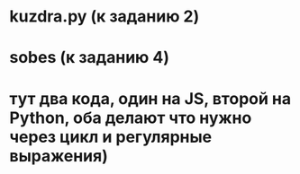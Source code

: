 # kuzdra.py (к заданию 2)
# sobes (к заданию 4)
# тут два кода, один на JS, второй на Python, оба делают что нужно через цикл и регулярные выражения)

